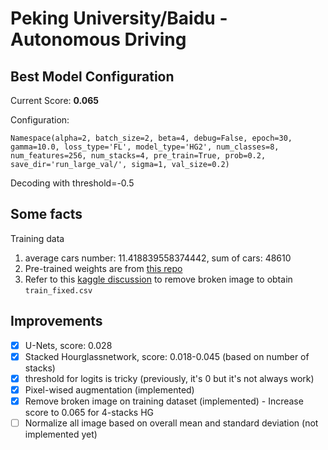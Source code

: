 # Peking University/Baidu - Autonomous Driving
## Best Model Configuration
Current Score: **0.065**

Configuration:
```
Namespace(alpha=2, batch_size=2, beta=4, debug=False, epoch=30, gamma=10.0, loss_type='FL', model_type='HG2', num_classes=8, num_features=256, num_stacks=4, pre_train=True, prob=0.2, save_dir='run_large_val/', sigma=1, val_size=0.2)
```
Decoding with threshold=-0.5
## Some facts
Training data
1. average cars number: 11.418839558374442, sum of cars: 48610
2. Pre-trained weights are from [this repo](https://github.com/princeton-vl/pytorch_stacked_hourglass)
3. Refer to this [kaggle discussion](https://www.kaggle.com/c/pku-autonomous-driving/discussion/117621) to remove broken image to obtain `train_fixed.csv`
## Improvements
- [x] U-Nets, score: 0.028
- [x] Stacked Hourglassnetwork, score: 0.018-0.045 (based on number of stacks)
- [x] threshold for logits is tricky (previously, it's 0 but it's not always work)
- [x] Pixel-wised augmentation (implemented)
- [x] Remove broken image on training dataset (implemented) - Increase score to 0.065 for 4-stacks HG
- [ ] Normalize all image based on overall mean and standard deviation (not implemented yet)
